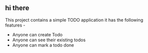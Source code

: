 ## hi there

This project contains a simple TODO application
it has the following features -

- Anyone can create Todo
- Anyone can see their existing todos
- Anyone can mark a todo done
